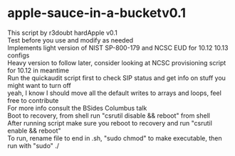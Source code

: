 # apple-sauce-in-a-bucketv0.1
This script by r3doubt hardApple v0.1<br />
Test before you use and modify as needed<br />
Implements light version of NIST SP-800-179 and NCSC EUD for 10.12 10.13 configs<br />
Heavy version to follow later, consider looking at NCSC provisioning script for 10.12 in meantime<br />
Run the quickaudit script first to check SIP status and get info on stuff you might want to turn off<br />
yeah, I know I should move all the default writes to arrays and loops, feel free to contribute<br />
For more info consult the BSides Columbus talk<br />
Boot to recovery, from shell run "csrutil disable && reboot" from shell<br />
After running script make sure you reboot to recovery and run "csrutil enable && reboot"<br />
To run, rename file to end in .sh, "sudo chmod" to make executable, then run with "sudo" ./<br />

